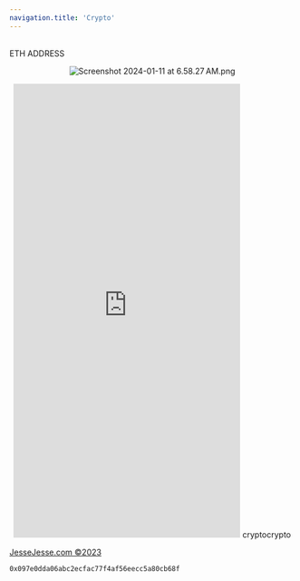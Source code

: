 ```yaml
---
navigation.title: 'Crypto'
---
```


<br>ETH ADDRESS<br>
<center> 


![Screenshot 2024-01-11 at 6.58.27 AM.png](/Screenshot%202024-01-11%20at%206.58.27%E2%80%AFAM.png)



</center>





    

<center>
 
<iframe src="https://btc.jessejesse.com" style="border:0px #ffffff none;" name="myiFrame" scrolling="yes" frameborder="1" marginheight="0px" marginwidth="0px" height="800px" width="400px" allowfullscreen></iframe>
 cryptocrypto  
</center>
<p><a href="https://jessejesse.com">JesseJesse.com&nbsp&copy2023</p>


```bash
0x097e0dda06abc2ecfac77f4af56eecc5a80cb68f
```







